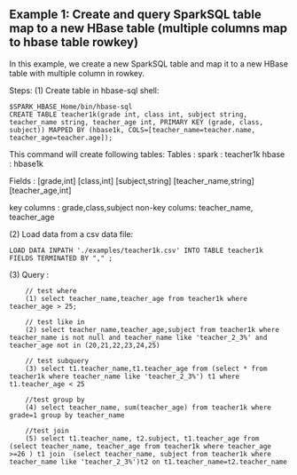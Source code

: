 ## Example 1: Create and query SparkSQL table map to a new HBase table (multiple columns map to hbase table rowkey)
In this example, we create a new SparkSQL table and map it to a new HBase table with multiple column in rowkey.

Steps:
(1) Create table in hbase-sql shell:
```
$SPARK_HBASE_Home/bin/hbase-sql
CREATE TABLE teacher1k(grade int, class int, subject string, teacher_name string, teacher_age int, PRIMARY KEY (grade, class, subject)) MAPPED BY (hbase1k, COLS=[teacher_name=teacher.name, teacher_age=teacher.age]);
```

This command will create following tables:
Tables :
  spark :  teacher1k
  hbase :  hbase1k
  
Fields :
  [grade,int]
  [class,int]
  [subject,string]
  [teacher_name,string]
  [teacher_age,int]

  key columns : grade,class,subject
  non-key colums: teacher_name, teacher_age
  
(2) Load data from a csv data file:
```
LOAD DATA INPATH './examples/teacher1k.csv' INTO TABLE teacher1k FIELDS TERMINATED BY "," ;
```

(3) Query :
```
    // test where
    (1) select teacher_name,teacher_age from teacher1k where teacher_age > 25;

    // test like in
    (2) select teacher_name,teacher_age,subject from teacher1k where teacher_name is not null and teacher_name like 'teacher_2_3%' and teacher_age not in (20,21,22,23,24,25)

    // test subquery
    (3) select t1.teacher_name,t1.teacher_age from (select * from teacher1k where teacher_name like 'teacher_2_3%') t1 where t1.teacher_age < 25

    //test group by
    (4) select teacher_name, sum(teacher_age) from teacher1k where grade=1 group by teacher_name

    //test join
    (5) select t1.teacher_name, t2.subject, t1.teacher_age from (select teacher_name, teacher_age from teacher1k where teacher_age >=26 ) t1 join  (select teacher_name, subject from teacher1k where teacher_name like 'teacher_2_3%')t2 on t1.teacher_name=t2.teacher_name
```
